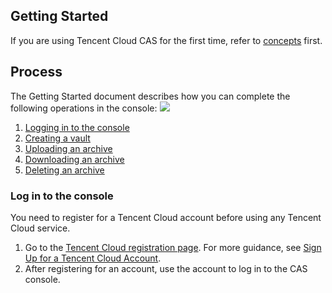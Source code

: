 ## Getting Started
If you are using Tencent Cloud CAS for the first time, refer to [concepts](https://cloud.tencent.com/document/product/572/8727) first.
## Process
The Getting Started document describes how you can complete the following operations in the console:
![](https://main.qcloudimg.com/raw/1a5ecd77cb71f0f7a5ed62689b8b6cf3.svg)
1. [Logging in to the console](#login)
2. [Creating a vault](/document/product/572/18234)
3. [Uploading an archive](/document/product/572/18232)
4. [Downloading an archive](/document/product/572/18233)
5. [Deleting an archive](/document/product/572/18235)

### <a id="login">Log in to the console</a>
You need to register for a Tencent Cloud account before using any Tencent Cloud service.
1. Go to the [Tencent Cloud registration page](https://intl.cloud.tencent.com/register). For more guidance, see [Sign Up for a Tencent Cloud Account](https://intl.cloud.tencent.com/document/product/378/17985).
2. After registering for an account, use the account to log in to the CAS console.

